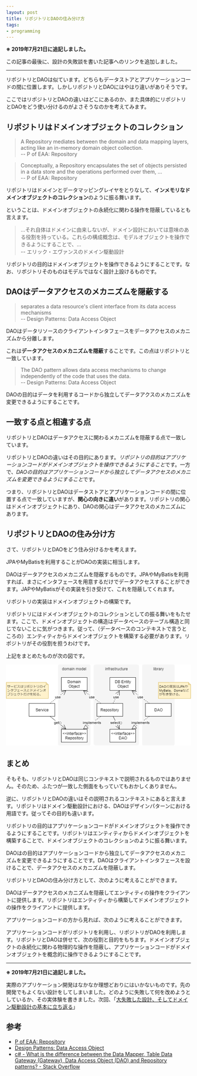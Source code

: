 ```yaml
---
layout: post
title: リポジトリとDAOの住み分け方
tags: 
- programming
---
```


**※ 2019年7月21日に追記しました。**

この記事の最後に、設計の失敗談を書いた記事へのリンクを追加しました。

----

リポジトリとDAOは似ています。どちらもデータストアとアプリケーションコードの間に位置します。しかしリポジトリとDAOにはやはり違いがありそうです。

ここではリポジトリとDAOの違いはどこにあるのか、また具体的にリポジトリとDAOをどう使い分けるのがよさそうなのかを考えてみます。

## リポジトリはドメインオブジェクトのコレクション

> A Repository mediates between the domain and data mapping layers, acting like an in-memory domain object collection.   
-- P of EAA: Repository

> Conceptually, a Repository encapsulates the set of objects persisted in a data store and the operations performed over them, ...  
-- P of EAA: Repository

リポジトリはドメインとデータマッピングレイヤをとりなして、**インメモリなドメインオブジェクトのコレクション**のように振る舞います。

ということは、ドメインオブジェクトの永続化に関わる操作を隠蔽しているとも言えます。

> ...それ自体はドメインに由来しないが、ドメイン設計においては意味のある役割を持っている。これらの構成概念は、モデルオブジェクトを操作できるようにすることで、...  
-- エリック・エヴァンスのドメイン駆動設計

リポジトリの目的はドメインオブジェクトを操作できるようにすることです。なお、リポジトリそのものはモデルではなく設計上設けるものです。

## DAOはデータアクセスのメカニズムを隠蔽する

> separates a data resource&#39;s client interface from its data access mechanisms  
-- Design Patterns: Data Access Object

DAOはデータリソースのクライアントインタフェースをデータアクセスのメカニズムから分離します。

これは**データアクセスのメカニズムを隠蔽**することです。この点はリポジトリと一致しています。

> The DAO pattern allows data access mechanisms to change independently of the code that uses the data.  
-- Design Patterns: Data Access Object

DAOの目的はデータを利用するコードから独立してデータアクスのメカニズムを変更できるようにすることです。

## 一致する点と相違する点

リポジトリとDAOはデータアクセスに関わるメカニズムを隠蔽する点で一致しています。

リポジトリとDAOの違いはその目的にあります。*リポジトリの目的はアプリケーションコードがドメインオブジェクトを操作できるようにすること*です。一方で、*DAOの目的はアプリケーションコードから独立してデータアクセスのメカニズムを変更できるようにすること*です。

つまり、リポジトリとDAOはデータストアとアプリケーションコードの間に位置する点で一致していますが、**関心の向きに違い**があります。リポジトリの関心はドメインオブジェクトにあり、DAOの関心はデータアクセスのメカニズムにあります。

## リポジトリとDAOの住み分け方

さて、リポジトリとDAOをどう住み分けるかを考えます。

JPAやMyBatisを利用することがDAOの実装に相当します。

DAOはデータアクセスのメカニズムを隠蔽するものです。JPAやMyBatisを利用すれば、まさにインタフェースを用意するだけでデータアクセスすることができます。JAPやMyBatisがその実装を引き受けて、これを隠蔽してくれます。

リポジトリの実装はドメインオブジェクトの構築です。

リポジトリにはドメインオブジェクトのコレクションとしての振る舞いをもたせます。ここで、ドメインオブジェクトの構造はデータベースのテーブル構造と同じでないことに気がつきます。従って、（データベースのコンテキストで言うところの）エンティティからドメインオブジェクトを構築する必要があります。リポジトリがその役割を担うわけです。

上記をまとめたものが次の図です。

![リポジトリとDAOの関係](../images/posts/2018-03-05/class-diagram__repository-and-dao.png)

## まとめ

そもそも、リポジトリとDAOは同じコンテキストで説明されるものではありません。そのため、ふたつが一致した側面をもっていてもおかしくありません。

逆に、リポジトリとDAOの違いはその説明されるコンテキストにあると言えます。リポジトリはドメイン駆動設計における、DAOはデザインパターンにおける用語です。従ってその目的も違います。

リポジトリの目的はアプリケーションコードがドメインオブジェクトを操作できるようにすることです。リポジトリはエンティティからドメインオブジェクトを構築することで、ドメインオブジェクトのコレクションのように振る舞います。

DAOはの目的はアプリケーションコードから独立してデータアクセスのメカニズムを変更できるようにすることです。DAOはクライアントインタフェースを設けることで、データアクセスのメカニズムを隠蔽します。

リポジトリとDAOの住み分け方として、次のように考えることができます。

DAOはデータアクセスのメカニズムを隠蔽してエンティティの操作をクライアントに提供します。リポジトリはエンティティから構築してドメインオブジェクトの操作をクライアントに提供します。

アプリケーションコードの方から見れば、次のように考えることができます。

アプリケーションコードがリポジトリを利用し、リポジトリがDAOを利用します。リポジトリとDAOは併せて、次の役割と目的をもちます。ドメインオブジェクトの永続化に関わる物理的な操作を隠蔽し、アプリケーションコードがドメインオブジェクトを概念的に操作できるようにすることです。

----

**※ 2019年7月21日に追記しました。**

実際のアプリケーション開発はなかなか理想どおりにはいかないものです。先の開発でもよくない設計をしてしまいました。どのように失敗して何を改めようとしているか、その実体験を書きました。次回、「[大失敗した設計、そしてドメイン駆動設計の基本に立ち返る](./a-disastrous-design-and-our-challenge-to-ddd)」

## 参考

- [P of EAA: Repository](https://martinfowler.com/eaaCatalog/repository.html)
- [Design Patterns: Data Access Object](http://www.oracle.com/technetwork/java/dao-138818.html)
- [c# - What is the difference between the Data Mapper, Table Data Gateway (Gateway), Data Access Object (DAO) and Repository patterns? - Stack Overflow](https://stackoverflow.com/questions/804751/what-is-the-difference-between-the-data-mapper-table-data-gateway-gateway-da)
